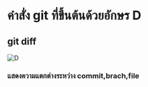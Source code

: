# คำสั่ง git ที่ขึ้นต้นด้วยอักษร D

## git diff

![D](https://github.com/65030179179Pattarapon/Git_A-Z_Mission_65030179/assets/144198506/ffadcb07-cc7e-46e3-81fd-68f9aa6ff527)

### แสดงความแตกต่างระหว่าง commit,brach,file
